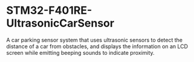 # STM32-F401RE-UltrasonicCarSensor
A car parking sensor system that uses ultrasonic sensors to detect the distance of a car from obstacles, and displays the information on an LCD screen while emitting beeping sounds to indicate proximity.
